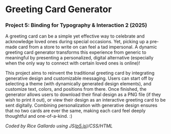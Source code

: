 # Greeting Card Generator
### Project 5: Binding for Typography & Interaction 2 (2025)

A greeting card can be a simple yet effective way to celebrate and acknowledge loved ones during special occasions. Yet, picking up a pre-made  card from a store to write on can feel a tad impersonal. A dynamic greeting card generator transforms this experience from generic to meaningful by presenting a personalized, digital alternative (especially when the only way to connect with certain loved ones is online)! 

This project aims to reinvent the traditional greeting card by integrating generative design and customizable messaging. Users can start off by selecting a theme (with dynamically generated design elements), and customize text, colors, and positions from there. Once finished, the generator allows users to download their final design as a PNG file (if they wish to print it out), or view their design as an interactive greeting card to be sent digitally.  Combining personalization with generative design ensures that no two cards are ever the same, making each card feel deeply thoughtful and one-of-a-kind. :) 

_Coded by Rice Gallardo using JS([p5.js](https://p5js.org/))/CSS/HTML_
